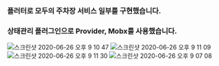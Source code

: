 ### 플러터로 모두의 주차장 서비스 일부를 구현했습니다.

### 상태관리 플러그인으로 Provider, Mobx를 사용했습니다.

![스크린샷 2020-06-26 오후 9 10 47](https://user-images.githubusercontent.com/25598340/85855994-1f1a3000-b7f2-11ea-8169-511ee2e30145.png)
![스크린샷 2020-06-26 오후 9 11 09](https://user-images.githubusercontent.com/25598340/85855993-1de90300-b7f2-11ea-8039-6ab05f62c7b9.png)
![스크린샷 2020-06-26 오후 9 11 30](https://user-images.githubusercontent.com/25598340/85855989-1a557c00-b7f2-11ea-9891-94d94795177a.png)
![스크린샷 2020-06-26 오후 9 07 08](https://user-images.githubusercontent.com/25598340/85855996-1f1a3000-b7f2-11ea-98db-482767faa985.png)
